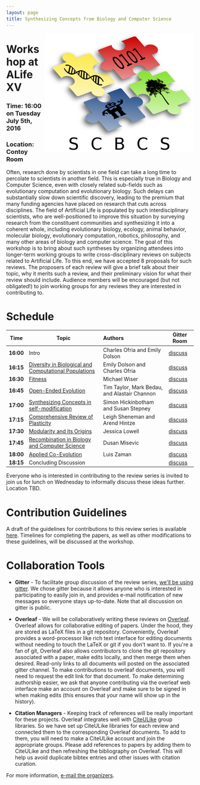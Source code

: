 ```yaml
---
layout: page
title: Synthesizing Concepts from Biology and Computer Science
---
```

<img src="SCBCSLogo.png" align="right" alt="Logo" width="400">

# Workshop at ALife XV

### Time: 16:00 on Tuesday July 5th, 2016

### Location: Contoy Room

Often, research done by scientists in one field can take a long time to percolate to scientists in another field. This is especially true in Biology and Computer Science, even with closely related sub-fields such as evolutionary computation and evolutionary biology. Such delays can substantially slow down scientific discovery, leading to the premium that many funding agencies have placed on research that cuts across disciplines. The field of Artificial Life is populated by such interdisciplinary scientists, who are well-positioned to improve this situation by surveying research from the constituent communities and synthesizing it into a coherent whole, including evolutionary biology, ecology, animal behavior, molecular biology, evolutionary computation, robotics, philosophy, and many other areas of biology and computer science. The goal of this workshop is to bring about such syntheses by organizing attendees into longer-term working groups to write cross-disciplinary reviews on subjects related to Artificial Life. To this end, we have accepted 8 proposals for such reviews. The proposers of each review will give a brief talk about their topic, why it merits such a review, and their preliminary vision for what their review should include. Audience members will be encouraged (but not obligated!) to join working groups for any reviews they are interested in contributing to.

# Schedule

Time | Topic | Authors | Gitter Room
| ------------- |-------------| :-----|---------|
**16:00** | Intro | Charles Ofria and Emily Dolson | [discuss](https://gitter.im/SCBCS/general-discussion)
**16:15** | [Diversity in Biological and Computational Populations](abstracts/Diversity.pdf) | Emily Dolson and Charles Ofria | [discuss](https://gitter.im/SCBCS/diversity)
**16:30** | [Fitness](abstracts/Fitness.pdf) | Michael Wiser | [discuss](https://gitter.im/SCBCS/fitness) 
**16:45** | [Open-Ended Evolution](abstracts/Open-ended_Evolution.pdf) | Tim Taylor, Mark Bedau, and Alastair Channon | [discuss](https://gitter.im/SCBCS/oee)
**17:00** | [Synthesizing Concepts in self-modification](abstracts/Self-modification.pdf) | Simon Hickinbotham and Susan Stepney | [discuss](https://gitter.im/SCBCS/self-modification)
**17:15** | [Comprehensive Review of Plasticity](abstracts/Plasticity.pdf) | Leigh Sheneman and Arend Hintze | [discuss](https://gitter.im/SCBCS/plasticity)
**17:30** | [Modularity and its Origins](abstracts/Modularity.pdf) | Jessica Lowell | [discuss](https://gitter.im/SCBCS/modularity) 
**17:45** | [Recombination in Biology and Computer Science](abstracts/Recombination.pdf) | Dusan Misevic | [discuss](https://gitter.im/SCBCS/recombination)
**18:00** | [Applied Co-Evolution](abstracts/Coevolution.pdf) | Luis Zaman | [discuss](https://gitter.im/SCBCS/coevolution)
**18:15** | Concluding Discussion | | [discuss](https://gitter.im/SCBCS/general-discussion)|

Everyone who is interested in contributing to the review series is invited to join us for lunch on Wednesday to informally discuss these ideas further. Location TBD.

# Contribution Guidelines

A draft of the guidelines for contributions to this review series is available [here](https://docs.google.com/document/d/1Pw9yU9eFE7J1OAZ0wAUW_poHaO_ozJ9tVUpD8B7qZGc/edit?usp=sharing). Timelines for completing the papers, as well as other modifications to these guidelines, will be discussed at the workshop.

# Collaboration Tools

- **Gitter** - To facilitate group discussion of the review series, [we'll be using gitter](https://gitter.im/orgs/SCBCS/rooms). We chose gitter because it allows anyone who is interested in participating to easily join in, and provides e-mail notification of new messages so everyone stays up-to-date. Note that all discussion on gitter is public.

- **Overleaf** - We will be collaboratively writing these reviews on [Overleaf](http://www.overleaf.com). Overleaf allows for collaborative editing of papers. Under the hood, they are stored as LaTeX files in a git repository. Conveniently, Overleaf provides a word-processor like rich text interface for editing documents without needing to touch the LaTeX or git if you don't want to. If you're a fan of git, Overleaf also allows contributors to clone the git repository associated with a paper, make edits locally, and then merge them when desired. Read-only links to all documents will posted on the associated gitter channel. To make contributions to overleaf documents, you will need to request the edit link for that document. To make determining authorship easier, we ask that anyone contributing via the overleaf web interface make an account on Overleaf and make sure to be signed in when making edits (this ensures that your name will show up in the history).

- **Citation Managers** - Keeping track of references will be really important for these projects. Overleaf integrates well with [CiteULike](http://www.citeulike.org/home) group libraries. So we have set up CiteULike libraries for each review and connected them to the corresponding Overleaf documents. To add to them, you will need to make a CiteULike account and join the appropriate groups. Please add references to papers by adding them to CiteULike and then refreshing the bibliography on Overleaf. This will help us avoid duplicate bibtex entries and other issues with citation curation.

For more information, [e-mail the organizers](mailto:dolsonem@msu.edu).

